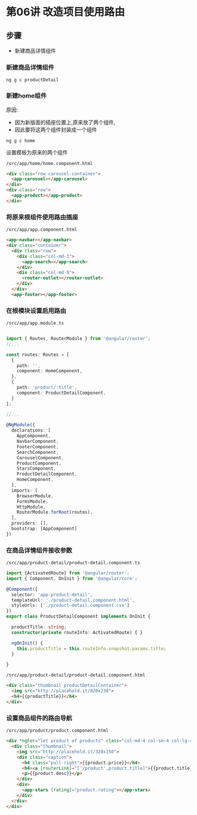 # 第06讲 改造项目使用路由

## 步骤

- 新建商品详情组件



### 新建商品详情组件

`ng g c productDetail`


### 新建home组件

原因:

- 因为新版面的插座位置上,原来放了两个组件,
- 因此要将这两个组件封装成一个组件

`ng g c home`


设置模板为原来的两个组件


`/src/app/home/home.component.html`

```html
<div class="row carousel-container">
  <app-carousel></app-carousel>
</div>
<div class="row">
  <app-product></app-product>
</div>
```

### 将原来根组件使用路由插座

`/src/app/app.component.html`

```html
<app-navbar></app-navbar>
<div class="container">
  <div class="row">
    <div class="col-md-3">
      <app-search></app-search>
    </div>
    <div class="col-md-9">
      <router-outlet></router-outlet>
    </div>
  </div>
  <app-footer></app-footer>
```


### 在根模块设置启用路由

`/src/app/app.module.ts`

```ts

import { Routes, RouterModule } from '@angular/router';
//...

const routes: Routes = [
  {
    path: '',
    component: HomeComponent,
  },
  {
    path: 'product/:title',
    component: ProductDetailComponent,
  }
];

//...

@NgModule({
  declarations: [
    AppComponent,
    NavbarComponent,
    FooterComponent,
    SearchComponent,
    CarouselComponent,
    ProductComponent,
    StarsComponent,
    ProductDetailComponent,
    HomeComponent,
  ],
  imports: [
    BrowserModule,
    FormsModule,
    HttpModule,
    RouterModule.forRoot(routes),
  ],
  providers: [],
  bootstrap: [AppComponent]
})

```

### 在商品详情组件接收参数

`/src/app/product-detail/product-detail.component.ts`

```ts
import {ActivatedRoute} from '@angular/router';
import { Component, OnInit } from '@angular/core';

@Component({
  selector: 'app-product-detail',
  templateUrl: './product-detail.component.html',
  styleUrls: ['./product-detail.component.css']
})
export class ProductDetailComponent implements OnInit {

  productTitle: string;
  constructor(private routeInfo: ActivatedRoute) { }

  ngOnInit() {
    this.productTitle = this.routeInfo.snapshot.params.title;
  }

}

```

`/src/app/product-detail/product-detail.component.html`

```html
<div class="thumbnail productDetailContainer">
  <img src="http://placehold.it/820x230">
  <h4>{{productTitle}}</h4>
</div>
```


### 设置商品组件的路由导航

`/src/app/product/product.component.html`

```html
<div *ngFor="let product of products" class="col-md-4 col-sm-4 col-lg-4">
  <div class="thumbnail">
    <img src="http://placehold.it/320x150">
    <div class="caption">
      <h4 class="pull-right">{{product.price}}</h4>
      <h4><a [routerLink]="['/product',product.title]">{{product.title}}</a></h4>
      <p>{{product.desc}}</p>
    </div>
    <div>
      <app-stars [rating]="product.rating"></app-stars>
    </div>
  </div>
</div>
```